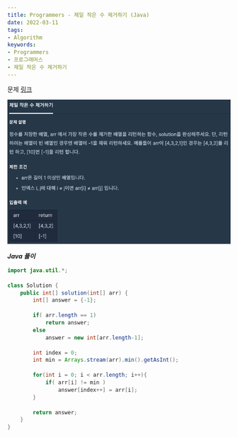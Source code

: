 ```yaml
---
title: Programmers - 제일 작은 수 제거하기 (Java)
date: 2022-03-11
tags:
- Algorithm
keywords:
- Programmers
- 프로그래머스
- 제일 작은 수 제거하기
---
```


문제 [링크](https://school.programmers.co.kr/learn/courses/30/lessons/12935)

![](img.png)

_**Java 풀이**_
```java
import java.util.*;

class Solution {
    public int[] solution(int[] arr) {
        int[] answer = {-1};
        
        if( arr.length == 1)
            return answer;
        else
            answer = new int[arr.length-1];
        
        int index = 0;
        int min = Arrays.stream(arr).min().getAsInt();
        
        for(int i = 0; i < arr.length; i++){
            if( arr[i] != min )
                answer[index++] = arr[i];
        }        
        
        return answer;
    }
}
```
